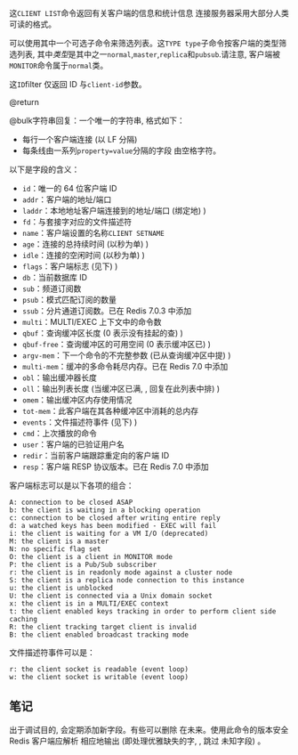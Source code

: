 这`CLIENT LIST`命令返回有关客户端的信息和统计信息
连接服务器采用大部分人类可读的格式。

可以使用其中一个可选子命令来筛选列表。这`TYPE type`子命令按客户端的类型筛选列表, 其中*类型*是其中之一`normal`,`master`,`replica`和`pubsub`.请注意, 客户端被`MONITOR`命令属于`normal`类。

这`ID`filter 仅返回 ID 与`client-id`参数。

@return

@bulk字符串回复：一个唯一的字符串, 格式如下：

*   每行一个客户端连接 (以 LF 分隔) 
*   每条线由一系列`property=value`分隔的字段
    由空格字符。

以下是字段的含义：

*   `id`：唯一的 64 位客户端 ID
*   `addr`：客户端的地址/端口
*   `laddr`：本地地址客户端连接到的地址/端口 (绑定地) ) 
*   `fd`：与套接字对应的文件描述符
*   `name`：客户端设置的名称`CLIENT SETNAME`
*   `age`：连接的总持续时间 (以秒为单) ) 
*   `idle`：连接的空闲时间 (以秒为单) ) 
*   `flags`：客户端标志 (见下) ) 
*   `db`：当前数据库 ID
*   `sub`：频道订阅数
*   `psub`：模式匹配订阅的数量
*   `ssub`：分片通道订阅数。已在 Redis 7.0.3 中添加
*   `multi`：MULTI/EXEC 上下文中的命令数
*   `qbuf`：查询缓冲区长度 (0 表示没有挂起的查) ) 
*   `qbuf-free`：查询缓冲区的可用空间 (0 表示缓冲区已) ) 
*   `argv-mem`：下一个命令的不完整参数 (已从查询缓冲区中提) ) 
*   `multi-mem`：缓冲的多命令耗尽内存。已在 Redis 7.0 中添加
*   `obl`：输出缓冲器长度
*   `oll`：输出列表长度 (当缓冲区已满, , 回复在此列表中排) ) 
*   `omem`：输出缓冲区内存使用情况
*   `tot-mem`：此客户端在其各种缓冲区中消耗的总内存
*   `events`：文件描述符事件 (见下) ) 
*   `cmd`：上次播放的命令
*   `user`：客户端的已验证用户名
*   `redir`：当前客户端跟踪重定向的客户端 ID
*   `resp`：客户端 RESP 协议版本。已在 Redis 7.0 中添加

客户端标志可以是以下各项的组合：

    A: connection to be closed ASAP
    b: the client is waiting in a blocking operation
    c: connection to be closed after writing entire reply
    d: a watched keys has been modified - EXEC will fail
    i: the client is waiting for a VM I/O (deprecated)
    M: the client is a master
    N: no specific flag set
    O: the client is a client in MONITOR mode
    P: the client is a Pub/Sub subscriber
    r: the client is in readonly mode against a cluster node
    S: the client is a replica node connection to this instance
    u: the client is unblocked
    U: the client is connected via a Unix domain socket
    x: the client is in a MULTI/EXEC context
    t: the client enabled keys tracking in order to perform client side caching
    R: the client tracking target client is invalid
    B: the client enabled broadcast tracking mode 

文件描述符事件可以是：

    r: the client socket is readable (event loop)
    w: the client socket is writable (event loop)

## 笔记

出于调试目的, 会定期添加新字段。有些可以删除
在未来。使用此命令的版本安全 Redis 客户端应解析
相应地输出 (即处理优雅缺失的字, , 跳过
未知字段) 。
